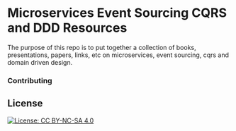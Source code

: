 # Microservices Event Sourcing CQRS and DDD Resources
The purpose of this repo is to put together a collection of books, presentations, papers, links, etc on microservices, event sourcing, cqrs and domain driven design.

### Contributing


## License

[![License: CC BY-NC-SA 4.0](https://img.shields.io/badge/License-CC%20BY--NC--SA%204.0-lightgrey.svg)](https://creativecommons.org/licenses/by-nc-sa/4.0/)

